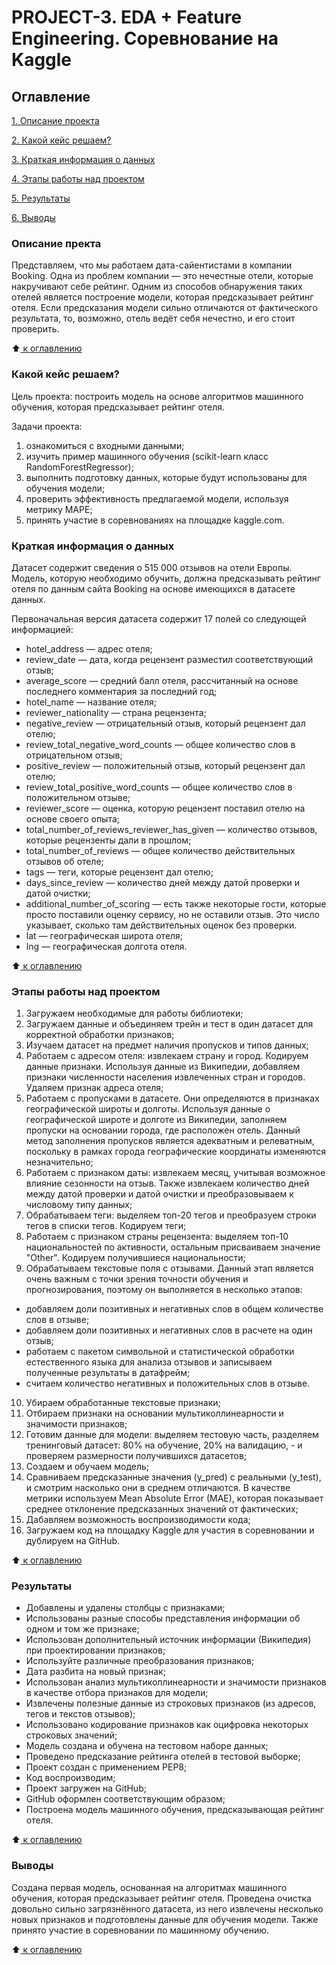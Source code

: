 # PROJECT-3. EDA + Feature Engineering. Соревнование на Kaggle 

 ## Оглавление
 [1. Описание проекта](https://github.com/Nadarsa/sf_data_science/tree/main/PROJECT-3/README.md#Описание-проекта)

 [2. Какой кейс решаем?](https://github.com/Nadarsa/sf_data_science/tree/main/PROJECT-3/README.md#Какой-кейс-решаем)

 [3. Краткая информация о данных](https://github.com/Nadarsa/sf_data_science/tree/main/PROJECT-3/README.md#Краткая-информация-о-данных)

 [4. Этапы работы над проектом](https://github.com/Nadarsa/sf_data_science/tree/main/PROJECT-3/README.md#Этапы-работы-над-проектом)

 [5. Результаты](https://github.com/Nadarsa/sf_data_science/tree/main/PROJECT-3/README.md#Результаты)
 
 [6. Выводы](https://github.com/Nadarsa/sf_data_science/tree/main/PROJECT-3/README.md#Выводы)


### Описание пректа 
Представляем, что мы работаем дата-сайентистами в компании Booking. Одна из проблем компании — это нечестные отели, которые накручивают себе рейтинг. Одним из способов обнаружения таких отелей является построение модели, которая предсказывает рейтинг отеля. Если предсказания модели сильно отличаются от фактического результата, то, возможно, отель ведёт себя нечестно, и его стоит проверить.

:arrow_up:[ к оглавлению](https://github.com/Nadarsa/sf_data_science/tree/main/PROJECT-3/README.md#Оглавление)

### Какой кейс решаем?
Цель проекта: построить модель на основе алгоритмов машинного обучения, которая предсказывает рейтинг отеля.

Задачи проекта:
1. ознакомиться с входными данными;
2. изучить пример машинного обучения (scikit-learn класс RandomForestRegressor);
3. выполнить подготовку данных, которые будут использованы для обучения модели;
4. проверить эффективность предлагаемой модели, используя метрику MAPE;
5. принять участие в соревнованиях на площадке kaggle.com.


### Краткая информация о данных
Датасет содержит сведения о 515 000 отзывов на отели Европы.
Модель, которую необходимо обучить, должна предсказывать рейтинг отеля по данным сайта Booking на основе имеющихся в датасете данных. 

Первоначальная версия датасета содержит 17 полей со следующей информацией:
- hotel_address — адрес отеля;
- review_date — дата, когда рецензент разместил соответствующий отзыв;
- average_score — средний балл отеля, рассчитанный на основе последнего комментария за последний год;
- hotel_name — название отеля;
- reviewer_nationality — страна рецензента;
- negative_review — отрицательный отзыв, который рецензент дал отелю;
- review_total_negative_word_counts — общее количество слов в отрицательном отзыв;
- positive_review — положительный отзыв, который рецензент дал отелю;
- review_total_positive_word_counts — общее количество слов в положительном отзыве;
- reviewer_score — оценка, которую рецензент поставил отелю на основе своего опыта;
- total_number_of_reviews_reviewer_has_given — количество отзывов, которые рецензенты дали в прошлом;
- total_number_of_reviews — общее количество действительных отзывов об отеле;
- tags — теги, которые рецензент дал отелю;
- days_since_review — количество дней между датой проверки и датой очистки;
- additional_number_of_scoring — есть также некоторые гости, которые просто поставили оценку сервису, но не оставили отзыв. Это число указывает, сколько там действительных оценок без проверки.
- lat — географическая широта отеля;
- lng — географическая долгота отеля.

:arrow_up:[ к оглавлению](https://github.com/Nadarsa/sf_data_science/tree/main/PROJECT-3/README.md#Оглавление)

### Этапы работы над проектом

1) Загружаем необходимые для работы библиотеки;
2) Загружаем данные и объединяем трейн и тест в один датасет для корректной обработки признаков;
3) Изучаем датасет на предмет наличия пропусков и типов данных;
4) Работаем с адресом отеля: извлекаем страну и город. Кодируем данные признаки. Используя данные из Википедии, добавляем признаки численности населения извлеченных стран и городов. Удаляем признак адреса отеля;
5) Работаем с пропусками в датасете. Они определяются в признаках географической широты и долготы. Используя данные о географической широте и долготе из Википедии, заполняем пропуски на основании города, где расположен отель. Данный метод заполнения пропусков является адекватным и релеватным, поскольку в рамках города географические координаты изменяются незначительно;
6) Работаем с признаком даты: извлекаем месяц, учитывая возможное влияние сезонности на отзыв. Также извлекаем количество дней между датой проверки и датой очистки и преобразовываем к числовому типу данных;
7) Обрабатываем теги: выделяем топ-20 тегов и преобразуем строки тегов в списки тегов. Кодируем теги;
8) Работаем с признаком страны рецензента: выделяем топ-10 национальностей по активности, остальным присваиваем значение "Other". Кодируем получившиеся национальности;
9) Обрабатываем текстовые поля с отзывами. Данный этап является очень важным с точки зрения точности обучения и прогнозирования, поэтому он выполняется в несколько этапов:
- добавляем доли позитивных и негативных слов в общем количестве слов в отзыве;
- добавляем доли позитивных и негативных слов в расчете на один отзыв;
- работаем с пакетом символьной и статистической обработки естественного языка для анализа отзывов и записываем полученные результаты в датафрейм;
- считаем количество негативных и положительных слов в отзыве.
10) Убираем обработанные текстовые признаки;
11) Отбираем признаки на основании мультиколлинеарности и значимости признаков;
12) Готовим данные для модели: выделяем тестовую часть, разделяем тренинговый датасет: 80% на обучение, 20% на валидацию, - и проверяем размерности получившихся датасетов;
13) Создаем и обучаем модель;
14) Сравниваем предсказанные значения (y_pred) с реальными (y_test), и смотрим насколько они в среднем отличаются.
В качестве метрики используем Mean Absolute Error (MAE), которая показывает среднее отклонение предсказанных значений от фактических;
15) Дабавляем возможность воспроизводимости кода;
17) Загружаем код на площадку Kaggle для участия в соревновании и дублируем на GitHub.

:arrow_up:[ к оглавлению](https://github.com/Nadarsa/sf_data_science/tree/main/PROJECT-3/README.md#Оглавление)

### Результаты

- Добавлены и удалены столбцы с признаками;
- Использованы разные способы представления информации об одном и том же признаке;
- Использован дополнительный источник информации (Википедия) при проектировании признаков;
- Используйте различные преобразования признаков;
- Дата разбита на новый признак;
- Использован анализ мультиколлинеарности и значимости признаков в качестве отбора признаков для модели;
- Извлечены полезные данные из строковых признаков (из адресов, тегов и текстов отзывов);
- Использовано кодирование признаков как оцифровка некоторых строковых значений;
- Модель создана и обучена на тестовом наборе данных;
- Проведено предсказание рейтинга отелей в тестовой выборке;
- Проект создан с применением PEP8;
- Код воспроизводим;
- Проект загружен на GitHub;
- GitHub оформлен соответствующим образом;
- Построена модель машинного обучения, предсказывающая рейтинг отеля.

:arrow_up:[ к оглавлению](https://github.com/Nadarsa/sf_data_science/tree/main/PROJECT-3/README.md#Оглавление)

### Выводы
Создана первая модель, основанная на алгоритмах машинного обучения, которая предсказывает рейтинг отеля.
Проведена очистка довольно сильно загрязнённого датасета, из него извлечены несколько новых признаков и подготовлены данные для обучения модели. Также принято участие в соревновании по машинному обучению.

:arrow_up:[ к оглавлению](https://github.com/Nadarsa/sf_data_science/tree/main/PROJECT-3/README.md#Оглавление)